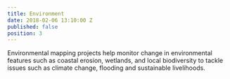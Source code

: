 ```yaml
---
title: Environment
date: 2018-02-06 13:10:00 Z
published: false
position: 3
---
```


Environmental mapping projects help monitor change in environmental features such as coastal erosion, wetlands, and local biodiversity to tackle issues such as climate change, flooding and sustainable livelihoods. 